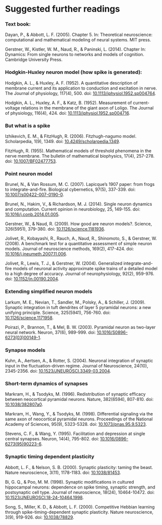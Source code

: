 # Suggested further readings

### Text book:

Dayan, P., & Abbott, L. F. (2005). Chapter 5. In: Theoretical neuroscience: computational and mathematical modeling of neural systems. MIT press.

Gerstner, W., Kistler, W. M., Naud, R., & Paninski, L. (2014). Chapter In: Dynamics: From single neurons to networks and models of cognition. Cambridge University Press.

### Hodgkin-Huxley neuron model (how spike is generated):

Hodgkin, A. L., & Huxley, A. F. (1952). A quantitative description of membrane current and its application to conduction and excitation in nerve. The Journal of physiology, 117(4), 500. doi: [10.1113/jphysiol.1952.sp004764](https://doi.org/10.1113/jphysiol.1952.sp004764).

Hodgkin, A. L., Huxley, A. F., & Katz, B. (1952). Measurement of current-voltage relations in the membrane of the giant axon of Loligo. The Journal of physiology, 116(4), 424. doi: [10.1113/jphysiol.1952.sp004716](https://doi.org/10.1113/jphysiol.1952.sp004716).

### But what is a spike

Izhikevich, E. M., & FitzHugh, R. (2006). Fitzhugh-nagumo model. Scholarpedia, 1(9), 1349. doi: [10.4249/scholarpedia.1349](http://doi.org/10.4249/scholarpedia.1349).

FitzHugh, R. (1955). Mathematical models of threshold phenomena in the nerve membrane. The bulletin of mathematical biophysics, 17(4), 257-278. doi: [10.1007/BF02477753](https://doi.org/10.1007/BF02477753).

### Point neuron model

Brunel, N., & Van Rossum, M. C. (2007). Lapicque’s 1907 paper: from frogs to integrate-and-fire. Biological cybernetics, 97(5), 337-339. doi: [10.1007/s00422-007-0190-0](https://doi.org/10.1007/s00422-007-0190-0).

Brunel, N., Hakim, V., & Richardson, M. J. (2014). Single neuron dynamics and computation. Current opinion in neurobiology, 25, 149-155. doi: [10.1016/j.conb.2014.01.005](https://doi.org/10.1016/j.conb.2014.01.005).

Gerstner, W., & Naud, R. (2009). How good are neuron models?. Science, 326(5951), 379-380. doi: [10.1126/science.1181936](https://doi.org/10.1126/science.1181936).

Jolivet, R., Kobayashi, R., Rauch, A., Naud, R., Shinomoto, S., & Gerstner, W. (2008). A benchmark test for a quantitative assessment of simple neuron models. Journal of neuroscience methods, 169(2), 417-424. doi: [10.1016/j.jneumeth.2007.11.006](https://doi.org/10.1016/j.jneumeth.2007.11.006).

Jolivet, R., Lewis, T. J., & Gerstner, W. (2004). Generalized integrate-and-fire models of neuronal activity approximate spike trains of a detailed model to a high degree of accuracy. Journal of neurophysiology, 92(2), 959-976. doi: [10.1152/jn.00190.2004](https://doi.org/10.1152/jn.00190.2004).

### Extending simplified neuron models

Larkum, M. E., Nevian, T., Sandler, M., Polsky, A., & Schiller, J. (2009). Synaptic integration in tuft dendrites of layer 5 pyramidal neurons: a new unifying principle. Science, 325(5941), 756-760. doi: [10.1126/science.1171958](https://doi.org/10.1126/science.1171958).

Poirazi, P., Brannon, T., & Mel, B. W. (2003). Pyramidal neuron as two-layer neural network. Neuron, 37(6), 989-999. doi: [10.1016/S0896-6273(03)00149-1](https://doi.org/10.1016/S0896-6273(03)00149-1).

### Synapse models

Kuhn, A., Aertsen, A., & Rotter, S. (2004). Neuronal integration of synaptic input in the fluctuation-driven regime. Journal of Neuroscience, 24(10), 2345-2356. doi: [10.1523/JNEUROSCI.3349-03.2004](https://doi.org/10.1523/JNEUROSCI.3349-03.2004).

### Short-term dynamics of synapses

Markram, H., & Tsodyks, M. (1996). Redistribution of synaptic efficacy between neocortical pyramidal neurons. Nature, 382(6594), 807-810. doi: [10.1038/382807a0](https://doi.org/10.1038/382807a0).

Markram, H., Wang, Y., & Tsodyks, M. (1998). Differential signaling via the same axon of neocortical pyramidal neurons. Proceedings of the National Academy of Sciences, 95(9), 5323-5328. doi: [10.1073/pnas.95.9.5323](https://doi.org/10.1073/pnas.95.9.5323).

Stevens, C. F., & Wang, Y. (1995). Facilitation and depression at single central synapses. Neuron, 14(4), 795-802. doi: [10.1016/0896-6273(95)90223-6](https://doi.org/10.1016/0896-6273(95)90223-6).

### Synaptic timing dependent plasticity

Abbott, L. F., & Nelson, S. B. (2000). Synaptic plasticity: taming the beast. Nature neuroscience, 3(11), 1178-1183. doi: [10.1038/81453](https://doi.org/10.1038/81453).

Bi, G. Q., & Poo, M. M. (1998). Synaptic modifications in cultured hippocampal neurons: dependence on spike timing, synaptic strength, and postsynaptic cell type. Journal of neuroscience, 18(24), 10464-10472. doi: [10.1523/JNEUROSCI.18-24-10464.1998](https://doi.org/10.1523/JNEUROSCI.18-24-10464.1998).

Song, S., Miller, K. D., & Abbott, L. F. (2000). Competitive Hebbian learning through spike-timing-dependent synaptic plasticity. Nature neuroscience, 3(9), 919-926. doi: [10.1038/78829](https://doi.org/10.1038/78829).

